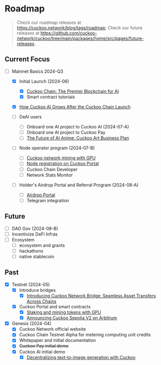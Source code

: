 # Roadmap

> Check our roadmap releases at https://cuckoo.network/blog/tags/roadmap.
> Check our future releases at https://github.com/cuckoo-network/cuckoo/tree/main/packages/home/src/pages/future-releases.

## Current Focus

- [ ] Mainnet Basics 2024-Q3

  - [x] Initial Launch (2024-06)

    - [x] [Cuckoo Chain: The Premier Blockchain for AI](http://localhost:3000/blog/2024/06/24/cuckoo-the-blockchain-for-ai)
    - [x] Smart contract tutorials

  - [x] [How Cuckoo AI Grows After the Cuckoo Chain Launch](/blog/2024/06/28/how-does-cuckoo-grow-after-cuckoo-chain-launch)
  - [ ] DeAI users

    - [ ] Onboard one AI project to Cuckoo AI (2024-07-A)
    - [ ] Onboard one AI project to Cuckoo Pay
    - [ ] [The Future of AI Anime: Cuckoo Art Business Plan](/future-releases/generative-art)

  - [ ] Node operator program (2024-07-B)

    - [ ] [Cuckoo network mining with GPU](/future-releases/2024-07-15-cuckoo-network-mining-gpu-july-2024)
    - [ ] [Node registration on Cuckoo Portal](/future-releases/cuckoo-network-node-leaderboard)
    - [ ] Cuckoo Chain Developer
    - [ ] Network Stats Monitor

  - [ ] Holder's Airdrop Portal and Referral Program (2024-08-A)
    - [ ] [Airdrop Portal](/future-releases/2024-07-25-cuckoo-network-airdrop-portal)
    - [ ] Telegram integration

## Future

- [ ] DAO Gov (2024-08-B)
- [ ] Incentivize DeFi Infras
- [ ] Ecosystem
  - [ ] ecosystem and grants
  - [ ] hackathons
  - [ ] native stablecoin

## Past

- [x] Testnet (2024-05)
  - [x] Introduce bridges
    - [x] [Introducing Cuckoo Network Bridge: Seamless Asset Transfers Across Chains](/blog/2024/07/01/cuckoo-network-bridge-seamless-asset-transfers)
  - [x] Cuckoo Portal and smart contracts
    - [x] [Staking and mining tokens with GPU](https://cuckoo.network/blog/2024/04/20/staking-and-mining-tokens-with-gpu)
    - [x] [Announcing Cuckoo Sepolia V2 on Arbitrum](https://cuckoo.network/blog/2024/06/11/testnet-sepolia-v2)
- [x] Genesis (2024-04)
  - [x] Cuckoo Network official website
  - [x] Cuckoo Chain Testnet Alpha for metering computing unit credits
  - [x] Whitepaper and initial documentation
  - [x] ~~Cuckoo Pay initial demo~~
  - [x] Cuckoo AI initial demo
    - [x] [Decentralizing text-to-image generation with Cuckoo](https://cuckoo.network/blog/2024/04/13/decentralizing-text-to-image-generation)
